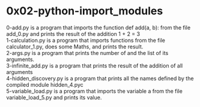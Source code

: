 <h1>0x02-python-import_modules</h1>

0-add.py is a program that imports the function def add(a, b): from the file add_0.py and prints the result of the addition 1 + 2 = 3<br />
1-calculation.py is a program that imports functions from the file calculator_1.py, does some Maths, and prints the result.<br />
2-args.py is a program that prints the number of and the list of its arguments.<br />
3-infinite_add.py is a program that prints the result of the addition of all arguments<br />
4-hidden_discovery.py is a program that prints all the names defined by the compiled module hidden_4.pyc<br />
5-variable_load.py is a program that imports the variable a from the file variable_load_5.py and prints its value.<br />